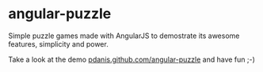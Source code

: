 angular-puzzle
==============

Simple puzzle games made with AngularJS to demostrate its awesome features, simplicity and power.

Take a look at the demo [pdanis.github.com/angular-puzzle](http://pdanis.github.com/angular-puzzle/ "demo") and have fun ;-)
